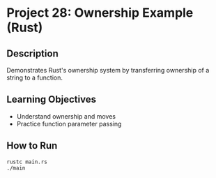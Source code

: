 # Project 28: Ownership Example (Rust)

## Description
Demonstrates Rust's ownership system by transferring ownership of a string to a function.

## Learning Objectives
- Understand ownership and moves
- Practice function parameter passing

## How to Run
```
rustc main.rs
./main
```
